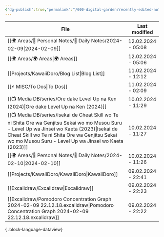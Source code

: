 ```yaml
---
{"dg-publish":true,"permalink":"/000-digital-garden/recently-edited-notes/","dgPassFrontmatter":true,"noteIcon":"3","created":"2023-12-14T09:05:52.599+05:30","updated":"2023-12-14T09:12:44.868+05:30"}
---
```


| File                                                                                                                                                                                                                                                         | Last modified      |
| ------------------------------------------------------------------------------------------------------------------------------------------------------------------------------------------------------------------------------------------------------------ | ------------------ |
| [[🌍 Areas/📧 Personal Notes/📓 Daily Notes/2024-02-09\|2024-02-09]]                                                                                                                                                                                      | 12.02.2024 - 05:08 |
| [[🌍 Areas/🌍 Areas\|🌍 Areas]]                                                                                                                                                                                                                           | 12.02.2024 - 05:06 |
| [[Projects/KawaiiDoro/Blog List\|Blog List]]                                                                                                                                                                                                              | 11.02.2024 - 12:12 |
| [[⚡ MISC/To Dos\|To Dos]]                                                                                                                                                                                                                                 | 11.02.2024 - 02:09 |
| [[📺 Media DB/series/Ore dake Level Up na Ken (2024)\|Ore dake Level Up na Ken (2024)]]                                                                                                                                                                   | 10.02.2024 - 11:29 |
| [[📺 Media DB/series/Isekai de Cheat Skill wo Te ni Shita Ore wa Genjitsu Sekai wo mo Musou Suru - Level Up wa Jinsei wo Kaeta (2023)\|Isekai de Cheat Skill wo Te ni Shita Ore wa Genjitsu Sekai wo mo Musou Suru - Level Up wa Jinsei wo Kaeta (2023)]] | 10.02.2024 - 11:27 |
| [[🌍 Areas/📧 Personal Notes/📓 Daily Notes/2024-02-10\|2024-02-10]]                                                                                                                                                                                      | 10.02.2024 - 11:26 |
| [[Projects/KawaiiDoro/KawaiiDoro\|KawaiiDoro]]                                                                                                                                                                                                            | 09.02.2024 - 22:41 |
| [[Excalidraw/Excalidraw\|Excalidraw]]                                                                                                                                                                                                                     | 09.02.2024 - 22:23 |
| [[Excalidraw/Pomodoro Concentration Graph 2024-02-09 22.12.18.excalidraw\|Pomodoro Concentration Graph 2024-02-09 22.12.18.excalidraw]]                                                                                                                   | 09.02.2024 - 22:22 |

{ .block-language-dataview}